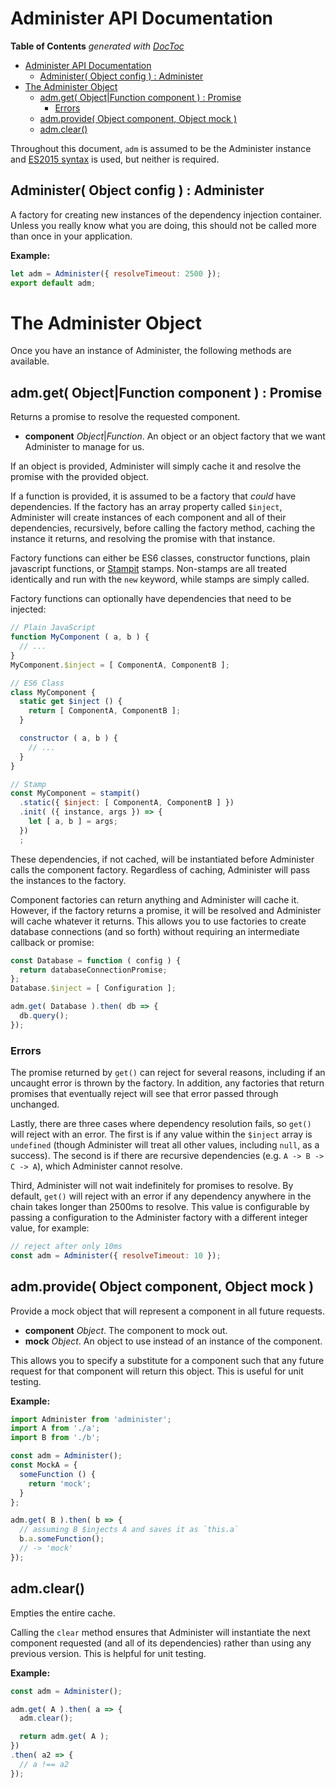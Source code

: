# Administer API Documentation

<!-- START doctoc generated TOC please keep comment here to allow auto update -->
<!-- DON'T EDIT THIS SECTION, INSTEAD RE-RUN doctoc TO UPDATE -->
**Table of Contents**  *generated with [DocToc](https://github.com/thlorenz/doctoc)*

- [Administer API Documentation](#administer-api-documentation)
  - [Administer( Object config ) : Administer](#administer-object-config---administer)
- [The Administer Object](#the-administer-object)
  - [adm.get( Object|Function component ) : Promise](#admget-objectfunction-component---promise)
    - [Errors](#errors)
  - [adm.provide( Object component, Object mock )](#admprovide-object-component-object-mock-)
  - [adm.clear()](#admclear)

<!-- END doctoc generated TOC please keep comment here to allow auto update -->

Throughout this document, `adm` is assumed to be the Administer instance and
[ES2015 syntax](http://babeljs.io/docs/learn-es2015/) is used, but neither is required.

## Administer( Object config ) : Administer

A factory for creating new instances of the dependency injection container. Unless you really know
what you are doing, this should not be called more than once in your application.

**Example:**

```js
let adm = Administer({ resolveTimeout: 2500 });
export default adm;
```

# The Administer Object

Once you have an instance of Administer, the following methods are available.

## adm.get( Object|Function component ) : Promise

Returns a promise to resolve the requested component.

- **component** *Object*|*Function*. An object or an object factory that we want Administer to
  manage for us.

If an object is provided, Administer will simply cache it and resolve the promise with the provided
object.

If a function is provided, it is assumed to be a factory that *could* have dependencies. If the
factory has an array property called `$inject`, Administer will create instances of each component
and all of their dependencies, recursively, before calling the factory method, caching the
instance it returns, and resolving the promise with that instance.

Factory functions can either be ES6 classes, constructor functions, plain javascript functions, or
[Stampit](https://github.com/stampit-org/stampit) stamps. Non-stamps are all treated identically and
run with the `new` keyword, while stamps are simply called.

Factory functions can optionally have dependencies that need to be injected:

```js
// Plain JavaScript
function MyComponent ( a, b ) {
  // ...
}
MyComponent.$inject = [ ComponentA, ComponentB ];

// ES6 Class
class MyComponent {
  static get $inject () {
    return [ ComponentA, ComponentB ];
  }

  constructor ( a, b ) {
    // ...
  }
}

// Stamp
const MyComponent = stampit()
  .static({ $inject: [ ComponentA, ComponentB ] })
  .init( ({ instance, args }) => {
    let [ a, b ] = args;
  })
  ;
```

These dependencies, if not cached, will be instantiated before Administer calls the component
factory. Regardless of caching, Administer will pass the instances to the factory.

Component factories can return anything and Administer will cache it. However, if the factory
returns a promise, it will be resolved and Administer will cache whatever it returns. This allows
you to use factories to create database connections (and so forth) without requiring an intermediate
callback or promise:

```js
const Database = function ( config ) {
  return databaseConnectionPromise;
};
Database.$inject = [ Configuration ];

adm.get( Database ).then( db => {
  db.query();
});
```

### Errors

The promise returned by `get()` can reject for several reasons, including if an uncaught error is
thrown by the factory. In addition, any factories that return promises that eventually reject will
see that error passed through unchanged.

Lastly, there are three cases where dependency resolution fails, so `get()` will reject with an
error.  The first is if any value within the `$inject` array is `undefined` (though Administer will
treat all other values, including `null`, as a success). The second is if there are recursive
dependencies (e.g. `A -> B -> C -> A`), which Administer cannot resolve.

Third, Administer will not wait indefinitely for promises to resolve. By default, `get()` will
reject with an error if any dependency anywhere in the chain takes longer than 2500ms to resolve.
This value is configurable by passing a configuration to the Administer factory with a different
integer value, for example:

```js
// reject after only 10ms
const adm = Administer({ resolveTimeout: 10 });
```

## adm.provide( Object component, Object mock )

Provide a mock object that will represent a component in all future requests.

* **component** *Object*. The component to mock out.
* **mock** *Object*. An object to use instead of an instance of the component.

This allows you to specify a substitute for a component such that any future request for that
component will return this object. This is useful for unit testing.

**Example:**

```js
import Administer from 'administer';
import A from './a';
import B from './b';

const adm = Administer();
const MockA = {
  someFunction () {
    return 'mock';
  }
};

adm.get( B ).then( b => {
  // assuming B $injects A and saves it as `this.a`
  b.a.someFunction();
  // -> 'mock'
});
```

## adm.clear()

Empties the entire cache.

Calling the `clear` method ensures that Administer will instantiate the next component requested
(and all of its dependencies) rather than using any previous version. This is helpful for unit
testing.

**Example:**

```js
const adm = Administer();

adm.get( A ).then( a => {
  adm.clear();

  return adm.get( A );
})
.then( a2 => {
  // a !== a2
});
```

